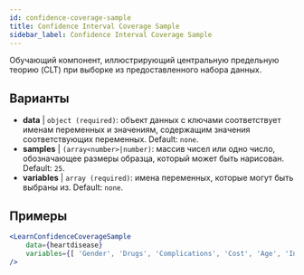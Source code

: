 ```yaml
---
id: confidence-coverage-sample
title: Confidence Interval Coverage Sample
sidebar_label: Confidence Interval Coverage Sample
---
```


Обучающий компонент, иллюстрирующий центральную предельную теорию (CLT) при выборке из предоставленного набора данных.

## Варианты

* __data__ | `object (required)`: объект данных с ключами соответствует именам переменных и значениям, содержащим значения соответствующих переменных. Default: `none`.
* __samples__ | `(array<number>|number)`: массив чисел или одно число, обозначающее размеры образца, который может быть нарисован. Default: `25`.
* __variables__ | `array (required)`: имена переменных, которые могут быть выбраны из. Default: `none`.


## Примеры

```jsx live
<LearnConfidenceCoverageSample 
    data={heartdisease} 
    variables={[ 'Gender', 'Drugs', 'Complications', 'Cost', 'Age', 'Interventions', 'ERVisit', 'Comorbidities', 'Duration' ]}
/>
```

